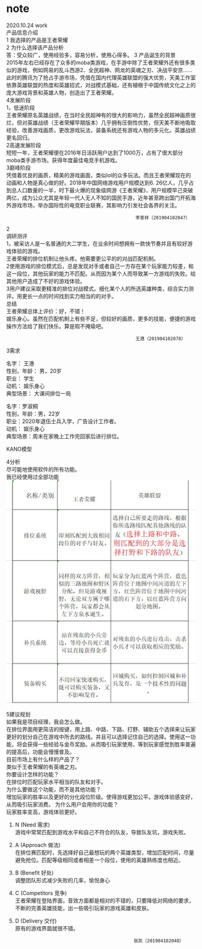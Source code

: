 # note
2020.10.24 work  
产品信息介绍  
1  我选择的产品是王者荣耀  
2 为什么选择该产品分析  
答：受众较广，使用经验多，容易分析，使用心得多。
3 产品诞生的背景  
2015年左右已经存在了众多的moba类游戏，在手游中除了王者荣耀外还有很多类似的游戏，例如网易的乱斗西游2、全民超神、网龙的英魂之刃、决战平安京......此时的腾讯为了抢占手游市场，凭借在国内代理英雄联盟的强大优势，天美工作室依靠英雄联盟的热度和英雄招式，对战模式基础，还有植根于中国传统文化之上的庞大游戏背景和英雄人物，创造出了王者荣耀。  
4发展阶段  
1，低迷阶段  
王者荣耀原名英雄战绩，在当时全民超神有的很大的影响力，虽然全民超神画质很烂，但对英雄战绩（王者荣耀早期版本）几乎拥有压倒性优势，但天美不断地吸取经验，改善游戏画质，更改游戏玩法，装备系统还有游戏人物的多元化。英雄战绩更名回归。  
2高速发展阶段  
短短一年，王者荣耀便在2016年日活跃用户达到了1000万，占有了很大部分moba类手游市场。获得年度最佳电竞手机游戏。  
3巅峰阶段  
凭借着优良的画质，精美的游戏画面，类似lol的众多玩法。而且王者荣耀现在的动画和人物是真心做的好。2018年中国网络游戏用户规模达到6. 26亿人，几乎占到总人口数量的一半，时下最火爆的现象级网游《王者荣耀》，用户规模早己突破两亿，成为公众尤其是年轻一代人无人不知的国民手游，近年甚至跨出国门开拓海外游戏市场，举办国际性的电竞职业联赛，其影响力引发社会各界的关注。  

                                                    李景祥（201904102047）  

2  
调研测评  
1，被采访人是一名普通的大二学生，在业余时间想拥有一款快节奏并且有较好游戏体验的游戏。  
王者荣耀的排位机制让他头疼。他需要更公平的的对战匹配机制。  
2使用游戏的排位模式后，总是发现对手或者自己一方存在某个玩家能力较差，和这一段位，其他玩家的能力不匹配。从而因为某个人而导致某一方游戏的失败。给其他用户造成了不好的游戏体验。  
3用户建议采取更精准的排位对战模式。细化某个人的所选英雄种类，综合实力测评。用更长一点的时间找到实力相当的的对手。  
总结  
王者荣耀总体上评价：好，不错！  
娱乐身心。虽然在匹配机制上有些不足，但较好的画质，更多的技能，便捷的游戏操作方法给了我们快乐。算是瑕不掩瑜吧。 
   
                                                    王港（201904102078）  

3需求  
  
名字：        王港    
性别，年龄：  男，20岁                 
职业：        学生                     
动机：        娱乐身心              
典型场景：    大课间排位一局
  
名字：罗淑桐  
性别，年龄：男，22岁    
职业：2020年退伍士兵入学，广告设计工作者。    
动机： 娱乐身心  
典型场景：周末在家晚上工作完回家后进行排位。    
  
KANO模型  
  
  
4分析  
尽可能地使用软件的所有功能。  
   我已经使用过全部功能   
![333](https://github.com/zk20010914/note/blob/main/333.JPG)   
  
5建议规划  
如果我是项目经理，我会怎么做。    
   在排位界面用更简洁的按键，用上路、中路、下路、打野、辅助五个选择来让玩家更好的划分自己在游戏中所去的路线。并且可以选择记住自己的选择。使用这一功能，将会获得一些经验与金币奖励。从而吸引玩家使用，等到玩家感觉到胜率普遍的提高后，功能会慢慢普及。  
目前市场上有什么样的产品了？        
     类似于王者荣耀的有英魂之刃。    
你要设计怎样的功能？    
      在排位时匹配玩家水平相当的队友和对手。    
为什么要做这个功能，而不是其他功能？    
      增加玩家的胜率以及更好的分化段位阶级。使得游戏更加公平。游戏体验感变好，从而吸引玩家消费。
为什么用户会用你的功能？    
      玩家胜率变高，游戏体验更好。  
1)   N (Need 需求)  
游戏中常常匹配到游戏水平和自己不符合的队友，导致队友坑，游戏失败。
2) A (Approach 做法)  
在排位赛匹配时，先选择好自己最想玩的两个英雄类型，增加匹配时间，尽量避免抢位。匹配等级相同或者相差一个段位，使用的英雄熟练度也相近。
3) B (Benefit  好处)  
调整团队形式减少失败的几率，愉悦身心  
4) C (Competitors 竞争)  
王者荣耀在登陆界面，音效方面都是相对的不错的，只要降低对网络的要求，不断的完善英雄技能，出一些吸引玩家的游戏英雄和皮肤。  
5) D (Delivery 交付)  
原有的游戏界面就很不错。
  
                                                   张凯（201904102048）
